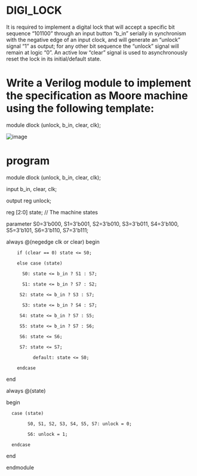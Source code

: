 # DIGI_LOCK

It is required to implement a digital lock that will accept a specific bit sequence  “101100” through an input button “b_in” serially in synchronism with the negative edge of an input clock, and will generate an “unlock” signal “1” as output; for any other bit sequence the “unlock” signal will remain at logic “0”.  An active low “clear” signal is used to asynchronously reset the lock in its initial/default state.

# Write a Verilog module to implement the specification as Moore machine using the following template:
 
  module dlock (unlock, b_in, clear, clk);

![image](https://github.com/RESMIRNAIR/DIGI_LOCK/assets/154305926/61af2bd3-8217-461d-bbce-df66969fe413)

# program

module dlock (unlock, b_in, clear, clk);

   input b_in, clear, clk;
   
   output reg unlock;
   
   reg [2:0] state; // The machine states 
   
   parameter S0=3'b000, S1=3'b001, S2=3'b010, S3=3'b011,     S4=3'b100, S5=3'b101, S6=3'b110, S7=3'b111; 

always @(negedge clk or clear) begin

        if (clear == 0) state <= S0;
        
        else case (state)
        
          S0: state <= b_in ? S1 : S7;
 	        
          S1: state <= b_in ? S7 : S2;
	        
         S2: state <= b_in ? S3 : S7;
 	       
          S3: state <= b_in ? S4 : S7;
	        
         S4: state <= b_in ? S7 : S5;
	       
         S5: state <= b_in ? S7 : S6;
	       
         S6: state <= S6;
	       
         S7: state <= S7;
         
              default: state <= S0;
        
        endcase
   
   end

always @(state) 

  begin  
  
      case (state)
      
            S0, S1, S2, S3, S4, S5, S7: unlock = 0;
            
            S6: unlock = 1;
      
      endcase
  
   end

endmodule
